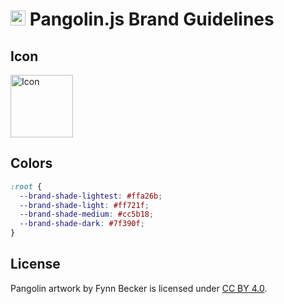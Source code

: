 # <img alt="" src="https://cdn.jsdelivr.net/gh/pangolinjs/brand@main/icon/icon.svg" width="24"> Pangolin.js Brand Guidelines

## Icon

<img alt="Icon" height="100" src="https://cdn.jsdelivr.net/gh/pangolinjs/brand@main/icon/icon.svg" width="100">

## Colors

```css
:root {
  --brand-shade-lightest: #ffa26b;
  --brand-shade-light: #ff721f;
  --brand-shade-medium: #cc5b18;
  --brand-shade-dark: #7f390f;
}
```

## License

Pangolin artwork by Fynn Becker is licensed under [CC BY 4.0](https://creativecommons.org/licenses/by/4.0/).

